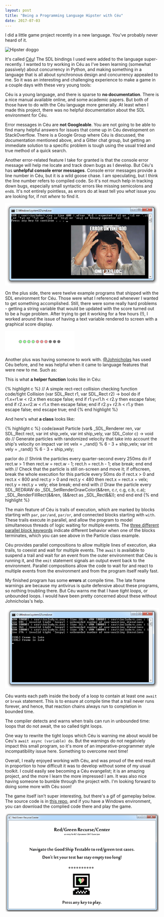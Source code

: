 ```yaml
---
layout: post
title: "Being a Programming Language Hipster with Céu"
date: 2017-07-03
---
```


I did a little game project recently in a new language. You've probably never heard of it.

![Hipster doggo](http://s2.quickmeme.com/img/82/82af2fda9892b0029e8585a058272dc7451e25fedff6425e4da30695a52554de.jpg)

It's called [Céu](http://ceu-lang.org/)! The SDL bindings I used were added to the language super-recently. I wanted to try working in Céu as I've been learning (somewhat passively) about concurrency in Python, and making something in a language that is all about synchronous design and concurrency appealed to me. So it was an interesting and challenging experience to make a game in a couple days with these very young tools:

Céu is a young language, and there is sparse to **no documentation**. There is a nice manual available online, and some academic papers. But both of those have to do with the Céu language more generally. At least when I made this project, there was no helpful documentation about the SDL environment for Céu.

Error messages in Céu are **not Googleable**. You are not going to be able to find many helpful answers for issues that come up in Céu development on StackOverflow. There is a Google Group where Céu is discussed, the documentation mentioned above, and a Gitter chat group, but getting an immediate solution to a specific problem is tough using the usual tried and true method of a quick search.

Another error-related feature I take for granted is that the console error message will help me locate and track down bugs as I develop. But Céu's has **unhelpful console error messages**. Console error messages provide a line number in Céu, but it is a wild goose chase. I am speculating, but I think the line number refers to compiled code. So it's not much help in tracking down bugs, especially small syntactic errors like missing semicolons and ```end```s. It's not entirely pointless, as errors do at least tell you *what* issue you are looking for, if not *where* to find it.

![unhelpful error messages](https://raw.githubusercontent.com/katieamazing/katieamazing.github.io/master/img/errormess3.jpg)

On the plus side, there were twelve example programs that shipped with the SDL environment for Céu. Those were what I referenced whenever I wanted to get something accomplished. Still, there were some really hard problems - getting a string variable that would be updated with the score turned out to be a huge problem. After trying to get it working for a few hours (!), I worked around the issue of having a text variable rendered to screen with a graphical score display.

![graphical score display](https://raw.githubusercontent.com/katieamazing/katieamazing.github.io/master/img/score.gif)

Another plus was having someone to work with. [@Johnicholas](https://github.com/johnicholas) has used Céu before, and he was helpful when it came to language features that were new to me. Such as:

This is what **a helper function** looks like in Céu:

{% highlight c %}
// A simple rect-rect collision checking function
code/tight Collision (var SDL_Rect r1, var SDL_Rect r2) -> bool
do
  if r1.x+r1.w < r2.x then
    escape false;
  end
  if r1.y+r1.h < r2.y then
    escape false;
  end
  if r2.x+r2.w < r1.x then
    escape false;
  end
  if r2.y+ r2.h < r1.y then
    escape false;
  end
  escape true;
end
{% end highlight %}

And here's what **a class** looks like:

{% highlight c %}
code/await Particle (var& _SDL_Renderer ren, var SDL_Rect rect, var int ship_velx, var int ship_vely, var SDL_Color c) -> void do
  // Generate particles with randomized velocity that take into account the ship's velocity on impact
  var int velx = _rand() % 6 - 3 + ship_velx;
  var int vely = _rand() % 6 - 3 + ship_vely;

  par/or do
    // Shrink the particles every quarter-second
    every 250ms do
      if rect.w > 1 then
        rect.w = rect.w - 1;
        rect.h = rect.h - 1;
      else
        break;
      end
    end
  with
    // Check that the particle is still on-screen and move it; if offscreen, break the whole execution for this particle
    every 50ms do
      if rect.x > 0 and rect.x < 800 and rect.y > 0 and rect.y < 480 then
        rect.x = rect.x + velx;
        rect.y = rect.y + vely;
      else
        break;
      end
    end
  with
    // Draw the particle
    every SDL_REDRAW do
      _SDL_SetRenderDrawColor(&&ren, c.r, c.g, c.b, c.a);
      _SDL_RenderFillRect(&&ren, (&&rect as _SDL_Rect&&));
    end
  end
end
{% end highlight %}

The main feature of Céu is trails of execution, which are marked by blocks starting with ```par```, ```par/and```, ```par/or```, and connected blocks starting with ```with```. These trails execute in parallel, and allow the program to model simultaneous threads of logic waiting for multiple events. The [three different parallel block keywords](http://fsantanna.github.io/ceu/out/manual/v0.20/#parallel-compositions-and-abortion) indicate different behavior when one of the blocks terminates, which you can see above in the Particle class example.

Céu provides parallel compositions to allow multiple lines of execution, aka trails, to coexist and wait for multiple events. The ```await``` is available to suspend a trail and wait for an event from the outer environment that Céu is running it, and the ```emit``` statement signals an output event back to the environment. Parallel compositions allow the code to wait for and react to multiple events from the environment and from the program itself really fast.

My finished program has some **errors** at compile time. The late frame warnings are because my antivirus is quite defensive about these programs, so nothing troubling there. But Céu warns me that I have *tight loops*, or unbounded loops. I would have been pretty concerned about these without Johnicholas's help.

![Compile time errors](https://raw.githubusercontent.com/katieamazing/katieamazing.github.io/master/img/errormess2.gif)

Céu wants each path inside the body of a loop to contain at least one ```await``` or ```break``` statement. This is to ensure at compile time that a trail never runs forever, and hence, that reaction chains always run to completion in bounded time.

The compiler detects and warns when trails can run in unbounded time: loops that do not await, the so called tight loops.

One way to rewrite the tight loops which Céu is warning me about would be Ceu's ```await async (variable) do```. But the warnings do not negatviely impact this small program, so it's more of an imperative-programmer style incompatibility issue here. Something to overcome next time!

Overall, I really enjoyed working with Céu, and was proud of the end result in proportion to how difficult it was to develop without some of my usual toolkit. I could easily see becoming a Céu evangelist; it is an amazing project, and the more I learn the more impressed I am. It was also nice having someone to bumble through the project with. I'm looking forward to doing some more with Céu soon!

The game itself isn't super interesting, but there's a gif of gameplay below. The source code is in [this repo](https://github.com/katieamazing/rc_game_ceu), and if you have a Windows environment, you can download the complied code there and play the game.

![Gameplay gif](https://raw.githubusercontent.com/katieamazing/katieamazing.github.io/master/img/ceu-game.gif)
